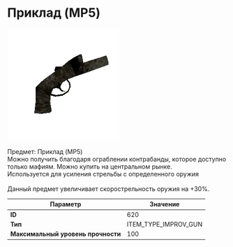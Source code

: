 # Приклад (MP5)

![Item Image](../img/620.webp?raw=true)

Предмет: Приклад (MP5)<br>Можно получить благодаря ограблении контрабанды, которое доступно<br>только мафиям. Можно купить на центральном рынке. <br>Используется для усиления стрельбы с определенного оружия<br><br>Данный предмет увеличивает скорострельность оружия на +30%.<br>


| Параметр | Значение |
|----------|----------|
| **ID** | 620 |
| **Тип** | ITEM_TYPE_IMPROV_GUN |
| **Максимальный уровень прочности** | 100 |

